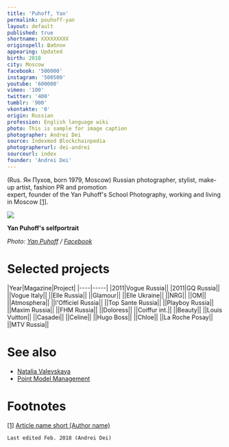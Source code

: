 ```yaml
---
title: 'Puhoff, Yan'
permalink: pouhoff-yan
layout: default
published: true
shortname: XXXXXXXXX
originspell: Шаблон
appearing: Updated
birth: 2018
city: Moscow
facebook: '500000'
instagram: '500500'
youtube: '600000'
vimeo: '100'
twitter: '400'
tumblr: '900'
vkontakte: '0'
origin: Russian
profession: English language wiki
photo: This is sample for image caption
photographer: Andrei Dei
source: Indexmod Blockchainpedia
photographerurl: dei-andrei
sourceurl: index
founder: 'Andrei Dei'
---
```


(Rus. Ян Пухов, born 1979, Moscow) Russian photographer, stylist, make-up artist, fashion PR and promotion 	
expert, founder of the Yan Puhoff's School Photography, working and living in Moscow <span id="a1">[\[1\]](#f1)</span>.

![](/encyclopedia/images/pouhoff-yan.png)

**Yan Puhoff's selfportrait**

*Photo: [Yan Puhoff](pouhoff-yan) / [Facebook](facebook)*

# Selected projects

|Year|Magazine|Project|
|----|-----|
|2011|Vogue Russia||
|2011|GQ Russia||
||Vogue Italy||
||Elle Russia||
||Glamour||
||Elle Ukraine||
||NRG||
||OM||
||Atmosphera||
||l'Officiel Russia||
||Top Sante Russia||
||Playboy Russia||
||Maxim Russia||
||FHM Russia||
||Doloress||
||Coiffur int.||
||Beauty||
||Louis Vuitton||
||Casadei||
||Celine||
||Hugo Boss||
||Chloe||
||La Roche Posay||
||MTV Russia||

# See also

+ [Natalia Valevskaya](valevskaya-natalia)
+ [Point Model Management](point-mdel-management)

# Footnotes

[[1]](#a1) <span id="f1"></span> [Article name short (Author name)](http://example.net/article)

`Last edited Feb. 2018 (Andrei Dei)`
